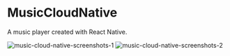 # MusicCloudNative

A music player created with React Native.

![music-cloud-native-screenshots-1](https://user-images.githubusercontent.com/7451883/198296680-8abaf9fe-6900-4041-b140-3a7334981eb5.jpg)
![music-cloud-native-screenshots-2](https://user-images.githubusercontent.com/7451883/198296691-51f7538f-cfea-4597-875f-e6899977dad6.jpg)

